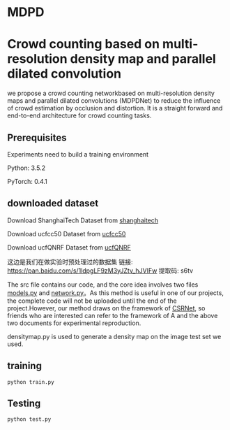 # MDPD
# Crowd counting based on multi-resolution density map and parallel dilated convolution 

we propose a crowd counting networkbased on multi-resolution density maps and parallel dilated convolutions (MDPDNet) to reduce the influence of crowd estimation by occlusion and distortion. It is a straight forward and end-to-end architecture for crowd counting tasks.

## Prerequisites

Experiments need to build a training environment

Python: 3.5.2

PyTorch: 0.4.1

## downloaded dataset

Download ShanghaiTech Dataset from [shanghaitech](https://pan.baidu.com/s/1nuAYslz)  

Download ucfcc50 Dataset from [ucfcc50](https://www.crcv.ucf.edu/data/ucf-cc-50/)  

Download ucfQNRF Dataset from [ucfQNRF](https://www.crcv.ucf.edu/data/ucf-qnrf/)  

这边是我们在做实验时预处理过的数据集 链接: https://pan.baidu.com/s/1ldpgLF9zM3yJZtv_hJVIFw 提取码: s6tv

The src file contains our code, and the core idea involves two files [models.py](https://github.com/zhoumiga/MDPD/tree/main/src) and [network.py](https://github.com/zhoumiga/MDPD/tree/main/src)。As this method is useful in one of our projects, the complete code will not be uploaded until the end of the project.However, our method draws on the framework of [CSRNet](https://github.com/leeyeehoo/CSRNet-pytorch), so friends who are interested can refer to the framework of A and the above two documents for experimental reproduction.

densitymap.py is used to generate a density map on the image test set we used.

## training
```
python train.py
```
## Testing
```
python test.py
```




